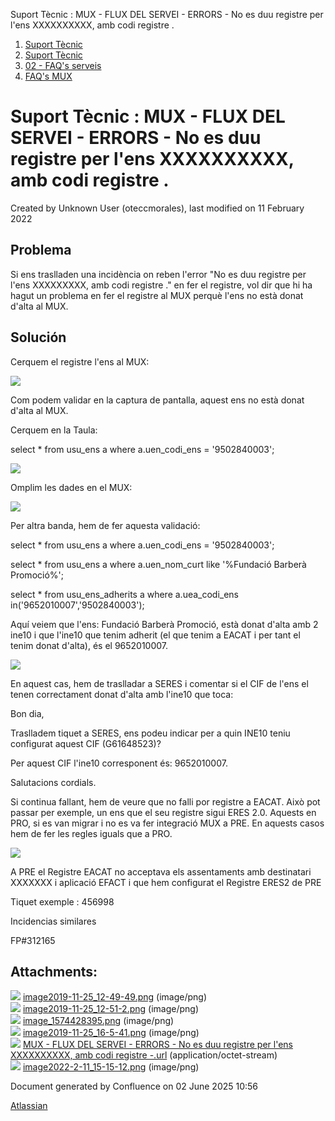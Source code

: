Suport Tècnic : MUX - FLUX DEL SERVEI - ERRORS - No es duu registre per l'ens XXXXXXXXXX, amb codi registre .  

1.  [Suport Tècnic](index.md)
2.  [Suport Tècnic](13893782.md)
3.  [02 - FAQ's serveis](26313393.md)
4.  [FAQ's MUX](28705591.md)

Suport Tècnic : MUX - FLUX DEL SERVEI - ERRORS - No es duu registre per l'ens XXXXXXXXXX, amb codi registre .
=============================================================================================================

Created by Unknown User (oteccmorales), last modified on 11 February 2022

Problema
--------

Si ens traslladen una incidència on reben l'error "No es duu registre per l'ens XXXXXXXXX, amb codi registre ." en fer el registre, vol dir que hi ha hagut un problema en fer el registre al MUX perquè l'ens no està donat d'alta al MUX.

  

Solución
--------

Cerquem el registre l'ens al MUX:

![](attachments/30867885/30867898.png)

Com podem validar en la captura de pantalla, aquest ens no està donat d'alta al MUX.

Cerquem en la Taula:

 select \* from usu\_ens a
 where a.uen\_codi\_ens = '9502840003';

  

![](attachments/30867885/30867886.png)

  

Omplim les dades en el MUX:

  

![](attachments/30867885/30867887.png)

  

Per altra banda, hem de fer aquesta validació:

 select \* from usu\_ens a
 where a.uen\_codi\_ens = '9502840003';
 
 select \* from usu\_ens a
 where a.uen\_nom\_curt like '%Fundació Barberà Promoció%';
 
 select \* from usu\_ens\_adherits a
 where a.uea\_codi\_ens in('9652010007','9502840003');

Aquí veiem que l'ens: Fundació Barberà Promoció, està donat d'alta amb 2 ine10 i que l'ine10 que tenim adherit (el que tenim a EACAT i per tant el tenim donat d'alta), és el 9652010007.

![](attachments/30867885/30867903.png)

  

En aquest cas, hem de traslladar a SERES i comentar si el CIF de l'ens el tenen correctament donat d'alta amb l'ine10 que toca:

Bon dia,

Traslladem tiquet a SERES, ens podeu indicar per a quin INE10 teniu configurat aquest CIF (G61648523)?

Per aquest CIF l'ine10 corresponent és: 9652010007.

Salutacions cordials.

Si continua fallant, hem de veure que no falli por registre a EACAT. Això pot passar per exemple, un ens que el seu registre sigui ERES 2.0. Aquests en PRO, si es van migrar i no es va fer integració MUX a PRE. En aquests casos hem de fer les regles iguals que a PRO.

![](attachments/30867885/64980131.png)

A PRE el Registre EACAT no acceptava els assentaments amb destinatari XXXXXXX i aplicació EFACT i que hem configurat el Registre ERES2 de PRE

Tiquet exemple : 456998 

  

Incidencias similares

FP#312165 

  

Attachments:
------------

![](images/icons/bullet_blue.gif) [image2019-11-25\_12-49-49.png](attachments/30867885/30867886.png) (image/png)  
![](images/icons/bullet_blue.gif) [image2019-11-25\_12-51-2.png](attachments/30867885/30867887.png) (image/png)  
![](images/icons/bullet_blue.gif) [image\_1574428395.png](attachments/30867885/30867898.png) (image/png)  
![](images/icons/bullet_blue.gif) [image2019-11-25\_16-5-41.png](attachments/30867885/30867903.png) (image/png)  
![](images/icons/bullet_blue.gif) [MUX - FLUX DEL SERVEI - ERRORS - No es duu registre per l'ens XXXXXXXXXX, amb codi registre -.url](attachments/30867885/64979233.url) (application/octet-stream)  
![](images/icons/bullet_blue.gif) [image2022-2-11\_15-15-12.png](attachments/30867885/64980131.png) (image/png)  

Document generated by Confluence on 02 June 2025 10:56

[Atlassian](http://www.atlassian.com/)
